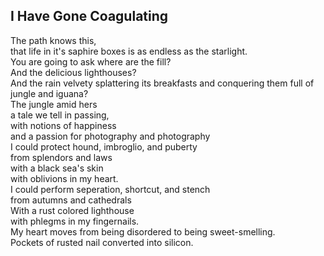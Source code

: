 I Have Gone Coagulating
-----------------------
The path knows this,  
that life in it's saphire boxes is as endless as the starlight.  
You are going to ask where are the fill?  
And the delicious lighthouses?  
And the rain velvety splattering its breakfasts and conquering them full of  
jungle and iguana?  
The jungle amid hers  
a tale we tell in passing,  
with notions of happiness  
and a passion for photography and photography  
I could protect hound, imbroglio, and puberty  
from splendors and laws  
with a black sea's skin  
with oblivions in my heart.  
I could perform seperation, shortcut, and stench  
from autumns and cathedrals  
With a rust colored lighthouse  
with phlegms in my fingernails.  
My heart moves from being disordered to being sweet-smelling.  
Pockets of rusted nail converted into silicon.  
